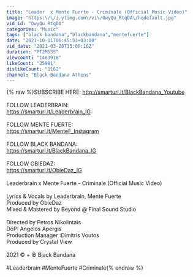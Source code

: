 ```yaml
---
title: "Leader  x Mente Fuerte - Criminale (Official Music Video)"
image: "https:\/\/i.ytimg.com\/vi\/OwyQu_RtqDA\/hqdefault.jpg"
vid_id: "OwyQu_RtqDA"
categories: "Music"
tags: ["black bandana","blackbandana","mentefuerte"]
date: "2021-10-11T06:45:53+03:00"
vid_date: "2021-03-20T15:00:16Z"
duration: "PT2M55S"
viewcount: "1463918"
likeCount: "25981"
dislikeCount: "1162"
channel: "Black Bandana Athens"
---
```

{% raw %}SUBSCRIBE HERE: <a rel="nofollow" target="blank" href="http://smarturl.it/BlackBandana_Youtube">http://smarturl.it/BlackBandana_Youtube</a><br /><br />FOLLOW LEADERBRAIN:<br /><a rel="nofollow" target="blank" href="https://smarturl.it/Leaderbrain_IG">https://smarturl.it/Leaderbrain_IG</a><br /><br />FOLLOW MENTE FUERTE:<br /><a rel="nofollow" target="blank" href="https://smarturl.it/MenteF_Instagram">https://smarturl.it/MenteF_Instagram</a><br /><br />FOLLOW BLACK BANDANA:<br /><a rel="nofollow" target="blank" href="https://smarturl.it/BlackBandana_IG">https://smarturl.it/BlackBandana_IG</a><br /><br />FOLLOW OBIEDAZ: <br /><a rel="nofollow" target="blank" href="https://smarturl.it/ObieDaz_IG">https://smarturl.it/ObieDaz_IG</a><br /><br />Leaderbrain x Mente Fuerte - Criminale (Official Music Video)<br /><br />Lyrics &amp; Vocals by Leaderbrain, Mente Fuerte<br />Produced by ObieDaz<br />Mixed &amp; Mastered by Beyond @ Final Sound Studio<br /><br />Directed by Petros Nikolintais<br />DoP: Angelos Apergis <br />Production Manager :Dimitris Voutos<br />Produced by Crystal View<br /><br />2021 © + ℗ Black Bandana<br /><br />#Leaderbrain #MenteFuerte #Criminale{% endraw %}
